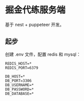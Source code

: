 # 掘金代练服务端

基于 nest + puppeteer 开发。

## 起步

创建 .env 文件，配置 redis 和 mysql：

```
REDIS_HOST=*
REDIS_PORT=6379

DB_HOST=*
DB_PORT=3306
DB_USERNAME=*
DB_PASSWORD=*
DB_DATABASE=*
```